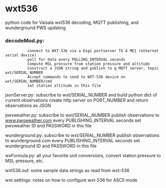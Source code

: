 # wxt536
python code for Vaisala wxt536 decoding, MQTT publishing, and wunderground PWS updating

### decodeMod.py:
              connect to WXT-536 via a Digi portserver TS 4 MEI (ethernet serial device)
              poll for data every POLLING_INTERVAL seconds
              Compute MSL pressure from station pressure and altitude
              Construct a JSON string and publish to q MQTT server, topic wxt/SERIAL_NUMBER
              Accept commands to send to WXT-536 device on wxt/SERIAL_NUMBER/cmd
              set station altitude in this file
            
jsonServer.py:  subscribe to wxt/SERIAL_NUMBER and build python dict of current observations
                create http server on PORT_NUMBER and return observations as JSON
                
pwsweather.py:  subscribe to wxt/SERIAL_NUMBER
                publish observations to www.pwsweather.com every PUBLISHING_INTERVAL seconds
                set pwsweather ID and PASSWORD in this file
                
wunderground.py:  subscribe to wxt/SERIAL_NUMBER
                  publish observations to wunderground.com every PUBLISHING_INTERVAL seconds
                  set wunderground ID and PASSWORD in this file
                  
wxFormula.py: all your favorite unit conversions, convert station pressure to MSL pressure, etc.

wxt536.out:  some sample data strings as read from wxt-536

wxt.settings: notes on how to configure wxt-536 for ASCII mode
